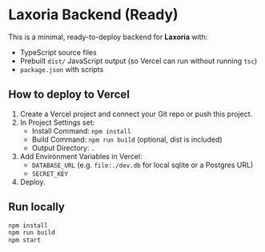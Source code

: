 # Laxoria Backend (Ready)

This is a minimal, ready-to-deploy backend for **Laxoria** with:
- TypeScript source files
- Prebuilt `dist/` JavaScript output (so Vercel can run without running `tsc`)
- `package.json` with scripts

## How to deploy to Vercel
1. Create a Vercel project and connect your Git repo or push this project.
2. In Project Settings set:
   - Install Command: `npm install`
   - Build Command: `npm run build`  (optional, dist is included)
   - Output Directory: `.`
3. Add Environment Variables in Vercel:
   - `DATABASE_URL` (e.g. `file:./dev.db` for local sqlite or a Postgres URL)
   - `SECRET_KEY`
4. Deploy.

## Run locally
```bash
npm install
npm run build
npm start
```
